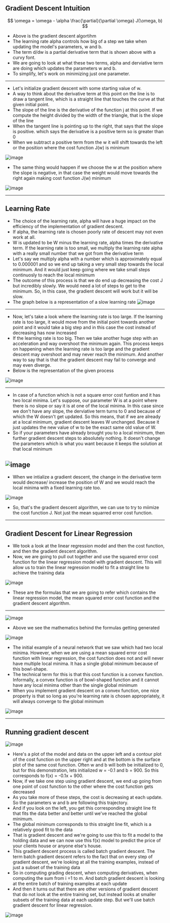 ## Gradient Descent Intuition

$$
\omega = \omega - \alpha \frac{\partial}{\partial \omega} J(\omega, b)
$$

- Above is the gradient descent algortihm
- The learning rate alpha controls how big of a step we take when updating the model's parameters, w and b.
- The term d/dw is a partial derivative term that is shown above with a curvy font.
- We are going to look at what these two terms, alpha and derviative term are doing which updates the parameters w and b.
- To simplify, let's work on minimizing just one parameter.
---

- Let's initialize gradient descent with some starting value of w.
- A way to think about the derivative term at this point on the line is to draw a tangent line, which is a straight line that touches the curve at that given initial point.
- The slope of the line is the derivative of the function j at this point. If we compute the height divided by the width of the triangle, that is the slope of the line
- When the tangent line is pointing up to the right, that says that the slope is positive. which says the derivative is a positive term so is greater than 0
- When we subtract a positive term from the w it will shift towards the left or the position where the cost function J(w) is minimum

![image](https://github.com/user-attachments/assets/56074c10-4789-4f81-b0b6-1618517f16dc)

- The same thing would happen if we choose the w at the position where the slope is negative, in that case the weight would move towards the right again making cost function J(w) minimum

![image](https://github.com/user-attachments/assets/7df56974-84c8-43b8-b383-727579f6197f)

---

## Learning Rate

- The choice of the learning rate, alpha will have a huge impact on the efficiency of the implementation of gradient descent.
- If alpha, the learning rate is chosen poorly rate of descent may not even work at all.
- W is updated to be W minus the learning rate, alpha times the derivative term. If the learning rate is too small, we multiply the learning rate alpha with a really small number that we got from the derivative term
- Let's say we multiply alpha with a number which is approximately equal to 0.000001 and so we end up taking a very small step towards the local minimum. And it would just keep going where we take small steps continuosly to reach the local minimum
- The outcome of this process is that we do end up decreasing the cost J but incredibly slowly. We would need a lot of steps to get to the minimum. So, in this case, the gradient descent will work but it will be slow.
- The graph below is a representation of a slow learning rate
![image](https://github.com/user-attachments/assets/a4a46ff6-de6a-4556-b1f6-f55894f26961)
---

- Now, let's take a look where the learning rate is too large. If the learning rate is too large, it would move from the initial point towards another point and it would take a big step and in this case the cost instead of decreasing has now increased
- If the learning rate is too big. Then we take another huge step with an acceleration and way overshoot the minimum again. This process keeps on happening when the learning rate is too large and the gradient descent may overshoot and may never reach the minimum. And another way to say that is that the gradient descent may fail to converge and may even diverge.
- Below is the representation of the given process

![image](https://github.com/user-attachments/assets/a9fe83f2-4f0a-495d-a8b8-84b276053845)

---

- In case of a function which is not a square error cost funtion and it has two local minima. Let's suppose, our parameter W is at a point where there is no slope or say it is at one of the local minima. In this case since we don't have any slope, the derviative term turns to 0 and because of which the W doesn't get updated. So this means, that if we are already at a local minimum, gradient descent leaves W unchanged. Because it just updates the new value of w to be the exact same old value of W.
- So if your parameters have already brought you to a local minimum, then further gradient descent steps to absolutely nothing. It doesn't change the parameters which is what you want because it keeps the solution at that local minimum

![image](https://github.com/user-attachments/assets/5d44fda7-056b-40a5-b67a-994039eee30f)
---

- When we intialize a gradient descent, the change in the derivative term would decrease/ increase the position of W and we would reach the local minima with a fixed learning rate too.

![image](https://github.com/user-attachments/assets/63c168b5-6774-4279-90c1-d27d072b023a)

- So, that's the gradient descent algorithm, we can use to try to miimize the cost function J. Not just the mean squarred error cost function.

---

## Gradient Descent for Linear Regression

- We took a look at the linear regression model and then the cost function, and then the gradient descent algorithm.
- Now, we are going to pull out together and use the squared error cost function for the linear regression model with gradient descent. This will allow us to train the linear regression model to fit a straight line to achieve the training data

![image](https://github.com/user-attachments/assets/15ae5da2-c1bf-4ffa-a585-0e703eb82e4c)

- These are the formulas that we are going to refer which contains the linear regression model, the mean squared error cost function and the gradient descent algorithm.

---
![image](https://github.com/user-attachments/assets/8f674ac9-9f22-4ffd-b62f-2120498c4ca3)

- Above we see the mathematics behind the formulas getting generated

![image](https://github.com/user-attachments/assets/5d247a1d-0965-4775-9060-cccfbf94e048)

- The initial example of a neural network that we saw which had two local minima. However, when we are using a mean squared error cost function with linear regression, the cost function does not and will never have multiple local minima. It has a single global minimum because of this bowl-shape.
- The technical term for this is that this cost function is a convex function. Informally, a convex function is of bowl-shaped function and it cannot have any local minima other than the single global minimum
- When you implement gradient descent on a convex function, one nice property is that so long as you're learning rate is chosen appropriately, it will always converge to the global minimum

![image](https://github.com/user-attachments/assets/fb608d97-1462-4082-abb0-adff1b9d35c7)

---

## Running gradient descent

![image](https://github.com/user-attachments/assets/cb91f031-ed23-458f-8239-ecd7f306bc78)

- Here's a plot of the model and data on the upper left and a contour plot of the cost function on the upper right and at the bottom is the surface plot of the same cost function. Often w and b will both be initialized to 0, but for this demonstration, lets initialized w = -0.1 and b = 900. So this corresponds to f(x) = -0.1x + 900.
- Now, if we take one step using gradient descent, we end up going from one point of cost function to the other where the cost function gets decreased
- As you take more of these steps, the cost is decreasing at each update. So the parameters w and b are following this trajectory.
- And if you look on the left, you get this corresponding straight line fit that fits the data better and better until we've reached the global minimum.
- The global minimum corresponds to this straight line fit, which is a relatively good fit to the data
- That is gradient descent and we're going to use this to fit a model to the holding data and we can now use this f(x) model to predict the price of your clients house or anyone else's house.
- This gradient descent process is called batch gradient descent. The term batch gradient descent refers to the fact that on every step of gradient descent, we're looking at all the training examples, instead of just a subset of the training data
- So in computing grading descent, when computing derivatives, when computing the sum from i =1 to m. And batch gradient descent is looking at the entire batch of training examples at each update
- And then it turns out that there are other versions of gradient descent that do not look at the entire training set, but instead looks at smaller subsets of the training data at each update step. But we'll use batch gradient descent for linear regression.

![image](https://github.com/user-attachments/assets/b739bb5c-0027-4d3d-9fc2-ad60b5f8f649)


